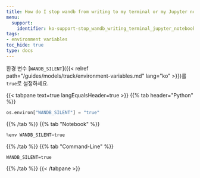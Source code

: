 ```yaml
---
title: How do I stop wandb from writing to my terminal or my Jupyter notebook output?
menu:
  support:
    identifier: ko-support-stop_wandb_writing_terminal_jupyter_notebook_output
tags:
- environment variables
toc_hide: true
type: docs
---
```


환경 변수 [`WANDB_SILENT`]({{< relref path="/guides/models/track/environment-variables.md" lang="ko" >}})를 `true`로 설정하세요.

{{< tabpane text=true langEqualsHeader=true >}}
  {{% tab header="Python" %}}
```python
os.environ["WANDB_SILENT"] = "true"
```
  {{% /tab %}}
  {{% tab "Notebook" %}}
```python
%env WANDB_SILENT=true
```
  {{% /tab %}}
  {{% tab "Command-Line" %}}
```shell
WANDB_SILENT=true
```
  {{% /tab %}}
{{< /tabpane >}}
